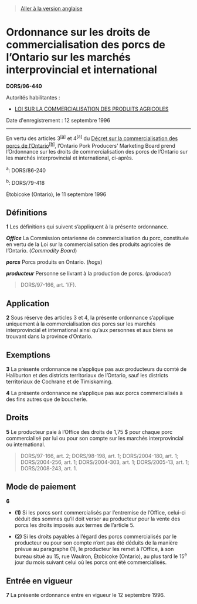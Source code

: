 > [Aller à la version anglaise](/en/Regulations/Statutory%20Orders%20and%20Regulations/96/440.md)

# Ordonnance sur les droits de commercialisation des porcs de l’Ontario sur les marchés interprovincial et international

**DORS/96-440**

Autorités habilitantes : 
- [LOI SUR LA COMMERCIALISATION DES PRODUITS AGRICOLES](/fr/Lois/Lois%20révisées%20du%20Canada/A/A-6.md)

Date d'enregistrement : 12 septembre 1996

----------

En vertu des articles 3<sup><a href='#footnotea'>[a]</a></sup> et 4<sup>[a]</sup> du [Décret sur la commercialisation des porcs de l’Ontario](/fr/Règlements/Décrets,%20ordonnances%20et%20règlements%20statutaires/79/418.md)<sup><a href='#footnoteb'>[b]</a></sup>, l’Ontario Pork Producers’ Marketing Board prend l’Ordonnance sur les droits de commercialisation des porcs de l’Ontario sur les marchés interprovincial et international, ci-après.

<a name='footnotea'><sup>a</sup></a>: DORS/86-240<br />

<a name='footnoteb'><sup>b</sup></a>: DORS/79-418<br />

Étobicoke (Ontario), le 11 septembre 1996




## Définitions


**1** Les définitions qui suivent s’appliquent à la présente ordonnance.

***Office*** La Commission ontarienne de commercialisation du porc, constituée en vertu de la Loi sur la commercialisation des produits agricoles de l’Ontario. (*Commodity Board*)

***porcs*** Porcs produits en Ontario. (*hogs*)

***producteur*** Personne se livrant à la production de porcs. (*producer*) 
> DORS/97-166, art. 1(F).





## Application


**2** Sous réserve des articles 3 et 4, la présente ordonnance s’applique uniquement à la commercialisation des porcs sur les marchés interprovincial et international ainsi qu’aux personnes et aux biens se trouvant dans la province d’Ontario.




## Exemptions


**3** La présente ordonnance ne s’applique pas aux producteurs du comté de Haliburton et des districts territoriaux de l’Ontario, sauf les districts territoriaux de Cochrane et de Timiskaming.



**4** La présente ordonnance ne s’applique pas aux porcs commercialisés à des fins autres que de boucherie.




## Droits


**5** Le producteur paie à l’Office des droits de 1,75 $ pour chaque porc commercialisé par lui ou pour son compte sur les marchés interprovincial ou international.
> DORS/97-166, art. 2; DORS/98-198, art. 1; DORS/2004-180, art. 1; DORS/2004-256, art. 1; DORS/2004-303, art. 1; DORS/2005-13, art. 1; DORS/2008-243, art. 1.





## Mode de paiement


**6** 

- **(1)** Si les porcs sont commercialisés par l’entremise de l’Office, celui-ci déduit des sommes qu’il doit verser au producteur pour la vente des porcs les droits imposés aux termes de l’article 5.

- **(2)** Si les droits payables à l’égard des porcs commercialisés par le producteur ou pour son compte n’ont pas été déduits de la manière prévue au paragraphe (1), le producteur les remet à l’Office, à son bureau situé au 15, rue Waulron, Étobicoke (Ontario), au plus tard le 15<sup>e</sup> jour du mois suivant celui où les porcs ont été commercialisés.




## Entrée en vigueur


**7** La présente ordonnance entre en vigueur le 12 septembre 1996.


